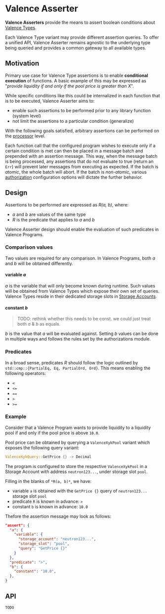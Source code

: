 # Valence Asserter

**Valence Asserters** provide the means to assert boolean conditions about [Valence Types](./valence_types.md).

Each Valence Type variant may provide different assertion queries. To offer a unified API, Valence Asserter
remains agnostic to the underlying type being queried and provides a common gateway to all available types.

## Motivation

Primary use case for Valence Type assertions is to enable **conditional execution** of functions.
A basic example of this may be expressed as "*provide liquidity if and only if the pool price is greater than X*".

While specific conditions like this could be internalized in each function that is to be executed, Valence Asserter
aims to:
- enable such assertions to be performed prior to any library function (system level)
- not limit the assertions to a particular condition (generalize)

With the following goals satisfied, arbitrary assertions can be performed on the [processor](./../authorizations_processors/processor.md) level.

Each function call that the configured program wishes to execute only if a certain condition is met can then
be placed in a message batch and prepended with an assertion message.
This way, when the message batch is being processed, any assertions that do not evaluate to true (return an `Err`) will
prevent later messages from executing as expected. If the batch is *atomic*, the whole batch will abort.
If the batch is *non-atomic*, various [authorization](./../authorizations_processors/authorization.md) configuration
options will dictate the further behavior.

## Design

Assertions to be performed are expressed as *R(a, b)*, where:

- *a* and *b* are values of the same type
- *R* is the predicate that applies to *a* and *b*

Valence Asserter design should enable the evaluation of such predicates in Valence Programs.

### Comparison values

Two values are required for any comparison. In Valence Programs, both *a* and *b* will be obtained differently.

#### variable *a*

*a* is the variable that will only become known during runtime.
Such values will be obtained from Valence Types which expose their own set of queries.
Valence Types reside in their dedicated storage slots in [Storage Accounts](./../components/storage_account.md).

#### constant *b*

> TODO: rethink whether this needs to be const. we could just treat both *a* & *b* as equals.

*b* is the value that *a* will be evaluated against. Setting *b* values can be done in multiple ways
and follows the rules set by the authorizations module.

### Predicates

In a broad sense, predicates *R* should follow the logic outlined by `std::cmp::{PartialEq, Eq, PartialOrd, Ord}`.
This means enabling the following operators:

- `<`
- `<=`
- `==`
- `>`
- `>=`

### Example

Consider that a Valence Program wants to provide liquidity to a liquidity pool if and only if
the pool price is above `10.0`.

Pool price can be obtained by querying a `ValenceXykPool` variant which exposes the following query variant:

```rust
ValenceXykQuery::GetPrice {} -> Decimal
```

The program is configured to store the respective `ValenceXykPool` in a Storage Account with address
`neutron123...`, under storage slot `pool`.

Filling in the blanks of `*R(a, b)*`, we have:

- variable `a` is obtained with the `GetPrice {}` query of `neutron123...` storage slot `pool`
- predicate `R` is known in advance: `>`
- constant `b` is known in advance: `10.0`

Thefore the assertion message may look as follows:

```json
"assert": {
  "a": {
    "variable": {
      "storage_account": "neutron123...",
      "storage_slot": "pool",
      "query": "GetPrice {}"
    }
  },
  "predicate": ">",
  "b": {
    "constant": "10.0",
  },
}
```

## API

```rust
TODO
```
